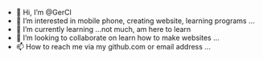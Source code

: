 - 👋 Hi, I’m @GerCl
- 👀 I’m interested in mobile phone, creating website, learning programs ...
- 🌱 I’m currently learning ...not much, am here to learn
- 💞️ I’m looking to collaborate on learn how to make websites ...
- 📫 How to reach me via my github.com or email address ...

<!---
GerCl/GerCl is a ✨ special ✨ repository because its `README.md` (this file) appears on your GitHub profile.
You can click the Preview link to take a look at your changes.
--->
 
